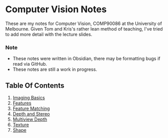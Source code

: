 # Computer Vision Notes
These are my notes for Computer Vision, COMP90086 at the University of Melbourne. Given Tom and Kris's rather lean method of teaching, I've tried to add more detail with the lecture slides.

### Note
- These notes were written in Obsidian, there may be formatting bugs if read via GitHub.
- These notes are still a work in progress.

## Table Of Contents
1. [Imaging Basics](imaging_basics.md)
11. [Features](features.md)
12. [Feature Matching](feature_matching.md)
13. [Depth and Stereo](depth_and_stereo.md)
14. [Multiview Depth](multiview_depth.md)
15. [Texture](texture.md)
16. [Shape](shape.md)